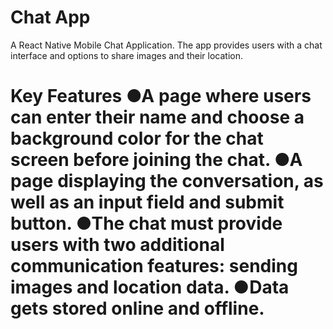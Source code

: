 # Chat App
A React Native Mobile Chat Application. The app provides users with a chat interface and options to share images and their location.


# Key Features ●A page where users can enter their name and choose a background color for the chat screen before joining the chat. ●A page displaying the conversation, as well as an input field and submit button. ●The chat must provide users with two additional communication features: sending images and location data. ●Data gets stored online and offline.
